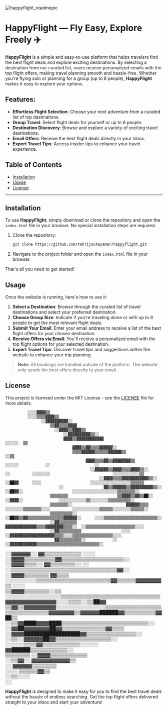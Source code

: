 ![happyflight_readmepic](https://github.com/user-attachments/assets/24d97340-0c02-4b60-a5c2-6cdbea3966f9)

# HappyFlight — Fly Easy, Explore Freely ✈️

**HappyFlight** is a simple and easy-to-use platform that helps travelers find the best flight deals and explore exciting destinations. By selecting a destination from our curated list, users receive personalized emails with the top flight offers, making travel planning smooth and hassle-free. Whether you're flying solo or planning for a group (up to 8 people), **HappyFlight** makes it easy to explore your options.

## Features:
- **Effortless Flight Selection**: Choose your next adventure from a curated list of top destinations.
- **Group Travel**: Select flight deals for yourself or up to 8 people.
- **Destination Discovery**: Browse and explore a variety of exciting travel destinations.
- **Email Offers**: Receive the best flight deals directly in your inbox.
- **Expert Travel Tips**: Access insider tips to enhance your travel experience.

## Table of Contents
- [Installation](#installation)
- [Usage](#usage)
- [License](#license)

---

## Installation

To use **HappyFlight**, simply download or clone the repository and open the `index.html` file in your browser. No special installation steps are required.

1. Clone the repository:
   ```bash
   git clone https://github.com/tahrijouteyamer/happyflight.git
   ```

2. Navigate to the project folder and open the `index.html` file in your browser.

That's all you need to get started!

## Usage

Once the website is running, here's how to use it:

1. **Select a Destination**: Browse through the curated list of travel destinations and select your preferred destination.
2. **Choose Group Size**: Indicate if you're traveling alone or with up to 8 people to get the most relevant flight deals.
3. **Submit Your Email**: Enter your email address to receive a list of the best flight offers for your chosen destination.
4. **Receive Offers via Email**: You'll receive a personalized email with the top flight options for your selected destination.
5. **Expert Travel Tips**: Discover travel tips and suggestions within the website to enhance your trip planning.

> **Note:** All bookings are handled outside of the platform. The website only sends the best offers directly to your email.

## License

This project is licensed under the MIT License - see the [LICENSE](LICENSE) file for more details.

              ░░░░▓▓▓▓▒▒                                                                                                                          
              ░░░░▒▒▒▒▓▓▓▓▒▒                                                                                                                      
                    ░░▓▓▓▓▓▓▓▓▓▓░░                                                                                                                
                        ▒▒▓▓▒▒▒▒▓▓▓▓                                                                                                              
                          ░░▓▓▓▓▒▒▓▓▓▓▒▒                                                                                                          
                              ░░▓▓▓▓▓▓▓▓▓▓▒▒░░                                                                                                    
                              ▓▓▓▓▒▒▓▓▓▓▓▓▓▓▓▓▓▓                                                                                  ░░░░░░  ▒▒      
                                  ▓▓▓▓▒▒▓▓▒▒▒▒▓▓▓▓▓▓░░                                                                                            
                                  ▒▒▒▒▓▓▓▓▓▓▒▒▒▒▒▒▓▓▓▓▓▓▒▒                                                    ░░▒▒                                
                                        ▓▓▓▓▒▒▒▒▓▓▒▒▓▓▓▓▓▓▓▓▒▒                                          ░░░░░░            ░░                    ░░
                                          ░░▓▓▓▓▓▓▒▒▓▓▓▓▒▒▒▒▓▓▓▓▒▒░░                ░░          ░░░░░░░░                            ░░░░░░░░░░░░▒▒
                                              ░░▓▓▓▓▒▒▒▒▓▓▓▓▓▓▓▓▓▓▓▓▒▒░░          ░░██▓▓      ░░░░                      ░░░░░░░░░░░░░░░░░░▒▒▒▒▒▒  
                            ░░                  ▓▓▒▒▓▓▓▓▓▓▒▒▓▓▓▓▓▓▓▓▓▓▒▒░░        ░░██▓▓░░                      ░░░░░░░░░░░░░░░░░░░░▒▒▒▒▒▒▒▒░░    
                        ▒▒▒▒▒▒▒▒                      ▒▒▓▓▓▓▒▒▓▓▒▒██░░          ░░▓▓▓▓░░                ░░░░░░░░░░░░▒▒░░░░░░░░▒▒▒▒▒▒▒▒▒▒░░        
                        ▒▒▒▒▒▒▒▒░░                        ▓▓▓▓▓▓▒▒▒▒  ░░░░░░░░▒▒▒▒▒▒▒▒░░░░          ░░░░░░░░░░░░▒▒▒▒▒▒░░░░░░░░▒▒▒▒▒▒░░            
                        ▒▒▒▒▒▒▒▒▒▒░░                      ░░██▓▓▒▒▓▓▒▒▒▒▒▒▒▒▒▒▒▒▒▒▒▒▓▓▓▓▓▓░░      ░░░░▒▒▒▒▒▒▒▒▒▒▒▒▒▒▒▒▒▒▒▒▒▒▒▒░░                  
                        ░░▓▓▒▒▒▒▒▒▒▒                        ▓▓▓▓▓▓▓▓▓▓▓▓▓▓▒▒▒▒▓▓▓▓▓▓▓▓▒▒▒▒░░  ░░▒▒▒▒▒▒▒▒▒▒▒▒▒▒▒▒▒▒▒▒▒▒░░░░                        
                        ░░▓▓▒▒▒▒▒▒▒▒▒▒                  ░░░░  ░░▓▓▓▓▓▓▓▓▓▓▓▓▓▓▓▓▓▓▓▓▒▒▒▒░░░░▒▒▒▒▒▒▒▒▒▒▒▒▒▒▒▒▒▒░░░░                                
                          ▓▓▒▒▒▒▒▒▒▒▒▒░░            ░░          ░░▓▓▓▓▓▓▓▓▓▓▓▓▒▒▒▒▒▒▒▒▒▒▒▒▒▒▒▒▒▒▒▒▒▒▒▒▒▒▒▒░░                                      
  ░░▓▓▓▓▓▓░░              ▓▓▒▒▒▒▒▒▒▒▒▒▒▒    ░░░░                  ░░▓▓▓▓▒▒▒▒▒▒▒▒▒▒▓▓▒▒▒▒▒▒▒▒▒▒▒▒▒▒▒▒▒▒▒▒░░                                        
      ░░▓▓▓▓▒▒▒▒░░        ▓▓▒▒▒▒▒▒▒▒░░                      ░░    ░░▒▒▒▒▒▒▒▒▒▒▒▒▒▒▒▒▒▒▒▒▒▒▒▒▒▒▒▒▒▒▒▒▒▒▓▓░░                                        
          ░░▓▓▓▓▒▒▒▒▒▒▒▒  ▓▓▒▒▒▒                      ░░░░░░░░░░▒▒▒▒▒▒▒▒▒▒▒▒▒▒▒▒▒▒▒▒▒▒▒▒▓▓▒▒▒▒▒▒▓▓▓▓▓▓▓▓▒▒          ░░░░                          
              ▒▒▓▓▓▓▒▒▒▒▒▒▒▒░░▒▒        ░░░░░░░░░░░░░░░░░░▒▒▒▒▒▒▒▒▒▒▒▒▒▒▒▒▒▒▒▒▒▒▒▒▒▒▒▒▒▒▒▒▓▓▓▓▓▓▓▓▓▓▓▓▓▓▓▓░░░░▒▒▒▒░░▒▒██▓▓                        
                  ▒▒▓▓▒▒▓▓▓▓▓▓▓▓▓▓░░░░░░░░░░░░░░░░▒▒▒▒▒▒▒▒▒▒▒▒▒▒▒▒▒▒▒▒▒▒▒▒▒▒▒▒▒▒▒▒▓▓▓▓▓▓▓▓▒▒▓▓▓▓▓▓██████▓▓▒▒▒▒▒▒▒▒▒▒▓▓██▒▒                        
                  ░░▒▒▓▓████▓▓▓▓████▒▒▒▒▒▒▒▒▒▒▒▒▒▒▒▒▒▒▒▒▒▒▒▒▒▒▒▒░░                  ░░▓▓██▓▓▓▓▓▓▓▓██▓▓▒▒▒▒▒▒▒▒▒▒▒▒▒▒▓▓▒▒▒▒                        
                ░░▓▓▓▓██████████████████▓▓▒▒▒▒▒▒▒▒▒▒▒▒▒▒▒▒░░                          ░░▒▒░░▓▓▓▓▓▓██▓▓▒▒▒▒▒▒▒▒▒▒▒▒▒▒▒▒▒▒░░                        
                  ░░░░░░▒▒▒▒▓▓▒▒▒▒▒▒▒▒▒▒▒▒░░░░░░                                              ▓▓██████▒▒▒▒▒▒▒▒▒▒▒▒░░                              
                                ▒▒▒▒▒▒▒▒                                                      ░░▓▓▓▓▒▒▒▒▒▒▒▒▒▒▒▒                                  
                                  ░░▒▒▓▓░░                                                        ▓▓▓▓▓▓▓▓▓▓▓▓▒▒                                  
                                      ░░                                                            ▓▓▓▓▓▓▒▒▒▒▒▒▒▒                                
                                                                                                    ░░░░  ▒▒▒▒▒▒▓▓▒▒                              
                                                                                                            ░░▒▒░░░░                              
                                                                                                              ░░                                  
               
**HappyFlight** is designed to make it easy for you to find the best travel deals without the hassle of endless searching. Get the top flight offers delivered straight to your inbox and start your adventure!⠀⠀⠀
